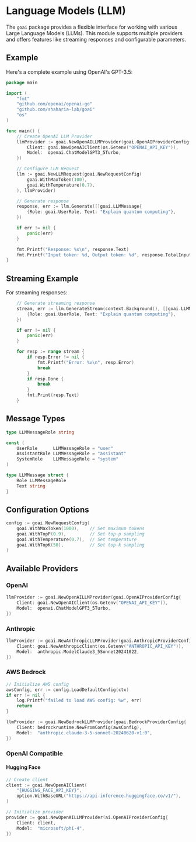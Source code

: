 # Language Models (LLM)

The `goai` package provides a flexible interface for working with various
Large Language Models (LLMs). This module supports multiple providers
and offers features like streaming responses and configurable parameters.

## Example

Here's a complete example using OpenAI's GPT-3.5:

```go
package main

import (
    "fmt"
    "github.com/openai/openai-go"
    "github.com/shaharia-lab/goai"
    "os"
)

func main() {
    // Create OpenAI LLM Provider
    llmProvider := goai.NewOpenAILLMProvider(goai.OpenAIProviderConfig{
        Client: goai.NewOpenAIClient(os.Getenv("OPENAI_API_KEY")),
        Model:  openai.ChatModelGPT3_5Turbo,
    })

    // Configure LLM Request
    llm := goai.NewLLMRequest(goai.NewRequestConfig(
        goai.WithMaxToken(100),
        goai.WithTemperature(0.7),
    ), llmProvider)

    // Generate response
    response, err := llm.Generate([]goai.LLMMessage{
        {Role: goai.UserRole, Text: "Explain quantum computing"},
    })

    if err != nil {
        panic(err)
    }

    fmt.Printf("Response: %s\n", response.Text)
    fmt.Printf("Input token: %d, Output token: %d", response.TotalInputToken, response.TotalOutputToken)
}
```

## Streaming Example

For streaming responses:

```go
    // Generate streaming response
    stream, err := llm.GenerateStream(context.Background(), []goai.LLMMessage{
        {Role: goai.UserRole, Text: "Explain quantum computing"},
    })

    if err != nil {
        panic(err)
    }

    for resp := range stream {
        if resp.Error != nil {
            fmt.Printf("Error: %v\n", resp.Error)
            break
        }
        if resp.Done {
            break
        }
        fmt.Print(resp.Text)
    }
```

## Message Types

```go
type LLMMessageRole string

const (
    UserRole      LLMMessageRole = "user"
    AssistantRole LLMMessageRole = "assistant"
    SystemRole    LLMMessageRole = "system"
)

type LLMMessage struct {
    Role LLMMessageRole
    Text string
}
```

## Configuration Options

```go
config := goai.NewRequestConfig(
    goai.WithMaxToken(1000),    // Set maximum tokens
    goai.WithTopP(0.9),         // Set top-p sampling
    goai.WithTemperature(0.7),  // Set temperature
    goai.WithTopK(50),          // Set top-k sampling
)
```

## Available Providers

### OpenAI

```go
llmProvider := goai.NewOpenAILLMProvider(goai.OpenAIProviderConfig{
    Client: goai.NewOpenAIClient(os.Getenv("OPENAI_API_KEY")),
    Model:  openai.ChatModelGPT3_5Turbo,
})
```

### Anthropic

```go
llmProvider := goai.NewAnthropicLLMProvider(goai.AnthropicProviderConfig{
    Client: goai.NewAnthropicClient(os.Getenv("ANTHROPIC_API_KEY")),
    Model:  anthropic.ModelClaude3_5Sonnet20241022,
})
```

### AWS Bedrock

```go
// Initialize AWS config
awsConfig, err := config.LoadDefaultConfig(ctx)
if err != nil {
    log.Printf("failed to load AWS config: %w", err)
    return
}

llmProvider := goai.NewBedrockLLMProvider(goai.BedrockProviderConfig{
    Client: bedrockruntime.NewFromConfig(awsConfig),
    Model:  "anthropic.claude-3-5-sonnet-20240620-v1:0",
})
```

### OpenAI Compatible

#### Hugging Face

```go
// Create client
client := goai.NewOpenAIClient(
    "{HUGGING_FACE_API_KEY}",
    option.WithBaseURL("https://api-inference.huggingface.co/v1/"),
)

// Initialize provider
provider := goai.NewOpenAILLMProvider(ai.OpenAIProviderConfig{
    Client: client,
    Model:  "microsoft/phi-4",
})
```
